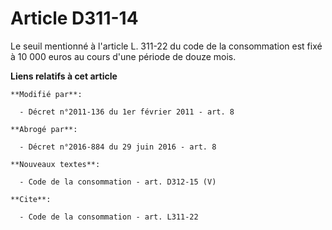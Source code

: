 # Article D311-14

Le seuil mentionné à l'article L. 311-22 du code de la consommation est fixé à 10 000 euros au cours d'une période de douze
mois.

**Liens relatifs à cet article**

	**Modifié par**:

	  - Décret n°2011-136 du 1er février 2011 - art. 8

	**Abrogé par**:

	  - Décret n°2016-884 du 29 juin 2016 - art. 8

	**Nouveaux textes**:

	  - Code de la consommation - art. D312-15 (V)

	**Cite**:

	  - Code de la consommation - art. L311-22
